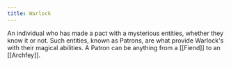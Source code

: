 ```yaml
---
title: Warlock
---
```

An individual who has made a pact with a mysterious entities, whether they know it or not. Such entities, known as Patrons, are what provide Warlock's with their magical abilities. A Patron can be anything from a [[Fiend]] to an [[Archfey]]. 